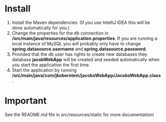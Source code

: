 #  Install
1. Install the Maven dependencies. (If you use IntelliJ IDEA this will be done automatically for you.)
2. Change the properties for the db connection in **/src/main/java/resources/application.properties**. If you are running a local instance of MySQL you will probably only have to change **spring.datasource.username** and 
   **spring.datasource.password**.
3. Provided that the db user has rights to create new databases they database **jacobWebApp** will be created and seeded automatically when you start the application the first time.
4. Start the application by running **/src/main/java/com/jkoberstein/jacobsWebApp/JacobsWebApp.class**.

# Important
See the README.md file in src/resources/static for more documentation!
